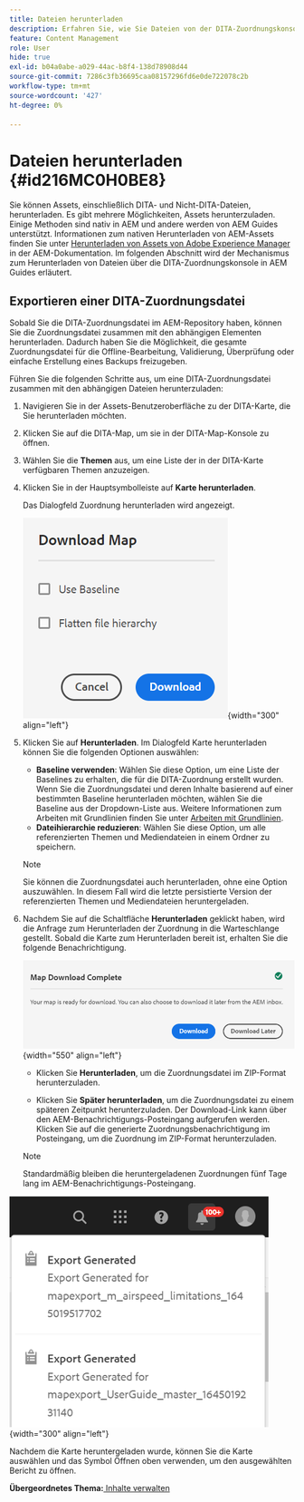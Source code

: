 ```yaml
---
title: Dateien herunterladen
description: Erfahren Sie, wie Sie Dateien von der DITA-Zuordnungskonsole in AEM Guides herunterladen und eine DITA-Zuordnungsdatei in das AEM-Repository exportieren.
feature: Content Management
role: User
hide: true
exl-id: b04a0abe-a029-44ac-b8f4-138d78908d44
source-git-commit: 7286c3fb36695caa08157296fd6e0de722078c2b
workflow-type: tm+mt
source-wordcount: '427'
ht-degree: 0%

---
```


# Dateien herunterladen {#id216MC0H0BE8}

Sie können Assets, einschließlich DITA- und Nicht-DITA-Dateien, herunterladen. Es gibt mehrere Möglichkeiten, Assets herunterzuladen. Einige Methoden sind nativ in AEM und andere werden von AEM Guides unterstützt. Informationen zum nativen Herunterladen von AEM-Assets finden Sie unter [Herunterladen von Assets von Adobe Experience Manager](https://experienceleague.adobe.com/docs/experience-manager-cloud-service/assets/manage/download-assets-from-aem.html) in der AEM-Dokumentation. Im folgenden Abschnitt wird der Mechanismus zum Herunterladen von Dateien über die DITA-Zuordnungskonsole in AEM Guides erläutert.

## Exportieren einer DITA-Zuordnungsdatei

Sobald Sie die DITA-Zuordnungsdatei im AEM-Repository haben, können Sie die Zuordnungsdatei zusammen mit den abhängigen Elementen herunterladen. Dadurch haben Sie die Möglichkeit, die gesamte Zuordnungsdatei für die Offline-Bearbeitung, Validierung, Überprüfung oder einfache Erstellung eines Backups freizugeben.

Führen Sie die folgenden Schritte aus, um eine DITA-Zuordnungsdatei zusammen mit den abhängigen Dateien herunterzuladen:

1. Navigieren Sie in der Assets-Benutzeroberfläche zu der DITA-Karte, die Sie herunterladen möchten.

1. Klicken Sie auf die DITA-Map, um sie in der DITA-Map-Konsole zu öffnen.

1. Wählen Sie die **Themen** aus, um eine Liste der in der DITA-Karte verfügbaren Themen anzuzeigen.

1. Klicken Sie in der Hauptsymbolleiste auf **Karte herunterladen**.

   Das Dialogfeld Zuordnung herunterladen wird angezeigt.

   ![](images/download-map.png){width="300" align="left"}

1. Klicken Sie auf **Herunterladen**. Im Dialogfeld Karte herunterladen können Sie die folgenden Optionen auswählen:

   - **Baseline verwenden**: Wählen Sie diese Option, um eine Liste der Baselines zu erhalten, die für die DITA-Zuordnung erstellt wurden. Wenn Sie die Zuordnungsdatei und deren Inhalte basierend auf einer bestimmten Baseline herunterladen möchten, wählen Sie die Baseline aus der Dropdown-Liste aus. Weitere Informationen zum Arbeiten mit Grundlinien finden Sie unter [Arbeiten mit Grundlinien](generate-output-use-baseline-for-publishing.md#).
   - **Dateihierarchie reduzieren**: Wählen Sie diese Option, um alle referenzierten Themen und Mediendateien in einem Ordner zu speichern.
   >[!NOTE]
   >
   > Sie können die Zuordnungsdatei auch herunterladen, ohne eine Option auszuwählen. In diesem Fall wird die letzte persistierte Version der referenzierten Themen und Mediendateien heruntergeladen.

1. Nachdem Sie auf die Schaltfläche **Herunterladen** geklickt haben, wird die Anfrage zum Herunterladen der Zuordnung in die Warteschlange gestellt. Sobald die Karte zum Herunterladen bereit ist, erhalten Sie die folgende Benachrichtigung.

   ![](images/download-map-prompt.png){width="550" align="left"}

   - Klicken Sie **Herunterladen**, um die Zuordnungsdatei im ZIP-Format herunterzuladen.

   - Klicken Sie **Später herunterladen**, um die Zuordnungsdatei zu einem späteren Zeitpunkt herunterzuladen. Der Download-Link kann über den AEM-Benachrichtigungs-Posteingang aufgerufen werden. Klicken Sie auf die generierte Zuordnungsbenachrichtigung im Posteingang, um die Zuordnung im ZIP-Format herunterzuladen.

   >[!NOTE]
   >
   > Standardmäßig bleiben die heruntergeladenen Zuordnungen fünf Tage lang im AEM-Benachrichtigungs-Posteingang.

![](images/download-map-inbox.png){width="300" align="left"}

Nachdem die Karte heruntergeladen wurde, können Sie die Karte auswählen und das Symbol Öffnen oben verwenden, um den ausgewählten Bericht zu öffnen.

**Übergeordnetes Thema:**[ Inhalte verwalten](authoring.md)
